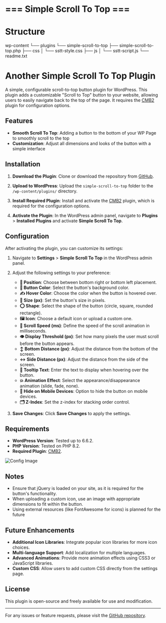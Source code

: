 
# === Simple Scroll To Top ===

# Structure
wp-content
└── plugins
    └── simple-scroll-to-top
        ├── simple-scroll-to-top.php
        ├── css
        │   └── sstt-style.css
        ├── js
        │   └── sstt-script.js
        └── readme.txt

# Another Simple Scroll To Top Plugin

A simple, configurable scroll-to-top button plugin for WordPress. This plugin adds a customizable "Scroll to Top" button to your website, allowing users to easily navigate back to the top of the page. It requires the [CMB2](https://wordpress.org/plugins/cmb2/) plugin for configuration options.

## Features

- **Smooth Scroll To Top**: Adding a button to the bottom of your WP Page to smoothly scroll to the top
- **Customization**: Adjust all dimensions and looks of the button with a simple interface

## Installation

1. **Download the Plugin**: Clone or download the repository from [GitHub](https://github.com/bugsplat404/wp-plugin-sstt).

2. **Upload to WordPress**: Upload the `simple-scroll-to-top` folder to the `/wp-content/plugins/` directory.

3. **Install Required Plugin**: Install and activate the [CMB2](https://wordpress.org/plugins/cmb2/) plugin, which is required for the configuration options.

4. **Activate the Plugin**: In the WordPress admin panel, navigate to **Plugins** > **Installed Plugins** and activate **Simple Scroll To Top**.

## Configuration

After activating the plugin, you can customize its settings:

1. Navigate to **Settings** > **Simple Scroll To Top** in the WordPress admin panel.

2. Adjust the following settings to your preference:

   - **📍 Position**: Choose between bottom right or bottom left placement.
   - **🎨 Button Color**: Select the button's background color.
   - **✍️ Hover Color**: Choose the color when the button is hovered over.
   - **📏 Size (px)**: Set the button's size in pixels.
   - **⭕ Shape**: Select the shape of the button (circle, square, rounded rectangle).
   - **🖼️ Icon**: Choose a default icon or upload a custom one.
   - **🛫 Scroll Speed (ms)**: Define the speed of the scroll animation in milliseconds.
   - **👁️ Display Threshold (px)**: Set how many pixels the user must scroll before the button appears.
   - **↕️ Bottom Distance (px)**: Adjust the distance from the bottom of the screen.
   - **↔️ Side Distance (px)**: Adjust the distance from the side of the screen.
   - **📝 Tooltip Text**: Enter the text to display when hovering over the button.
   - **💥 Animation Effect**: Select the appearance/disappearance animation (slide, fade, none).
   - **📱 Hide on Mobile Devices**: Option to hide the button on mobile devices.
   - **🗂️ Z-Index**: Set the z-index for stacking order control.

3. **Save Changes**: Click **Save Changes** to apply the settings.

## Requirements

- **WordPress Version**: Tested up to 6.6.2.
- **PHP Version**: Tested on PHP 8.2.
- **Required Plugin**: [CMB2](https://wordpress.org/plugins/cmb2/).


![Config Image](https://example.com/image.jpg "Config Image")


## Notes

- Ensure that jQuery is loaded on your site, as it is required for the button's functionality.
- When uploading a custom icon, use an image with appropriate dimensions to fit within the button.
- Using external resources (like FontAwesome for icons) is planned for the future

## Future Enhancements

- **Additional Icon Libraries**: Integrate popular icon libraries for more icon choices.
- **Multi-language Support**: Add localization for multiple languages.
- **Advanced Animations**: Provide more animation effects using CSS3 or JavaScript libraries.
- **Custom CSS**: Allow users to add custom CSS directly from the settings page.

## License

This plugin is open-source and freely available for use and modification.

---

For any issues or feature requests, please visit the [GitHub repository](https://github.com/bugsplat404/wp-plugin-sstt).
